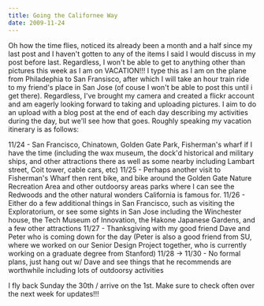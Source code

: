 ```yaml
---
title: Going the Californee Way
date: 2009-11-24
---
```


Oh how the time flies, noticed its already been a month and a half since my last post and I haven't gotten to any of the items I said I would discuss in my post before last. Regardless, I won't be able to get to anything other than pictures this week as I am on VACATION!!! I type this as I am on the plane from Philadephia to San Fransisco, after which I will take an hour train ride to my friend's place in San Jose (of couse I won't be able to post this until i get there). Regardless, I've brought my camera and created a flickr account and am eagerly looking forward to taking and uploading pictures. I aim to do an upload with a blog post at the end of each day describing my activities during the day, but we'll see how that goes. Roughly speaking my vacation itinerary is as follows:

 11/24 - San Francisco, Chinatown, Golden Gate Park, Fisherman's wharf if I have the time (including the wax museum, the dock'd historical and military ships, and other attractions there as well as some nearby including Lambart street, Coit tower, cable cars, etc)
 11/25 - Perhaps another visit to Fisherman's Wharf then rent bike, and bike around the Golden Gate Nature Recreation Area and other outdoorsy areas parks where I can see the Redwoods and the other natural wonders California is famous for.
 11/26 - Either do a few additional things in San Francisco, such as visiting the Exploratorium, or see some sights in San Jose including the Winchester house, the Tech Museum of Innovation, the Hakone Japanese Gardens, and a few other attractions
 11/27 - Thanksgiving with my good friend Dave and Peter who is coming down for the day (Peter is also a good friend from SU, where we worked on our Senior Design Project together, who is currently working on a graduate degree from Stanford)
 11/28 -> 11/30 - No formal plans, just hang out w/ Dave and see things that he recommends are worthwhile including lots of outdoorsy activities

I fly back Sunday the 30th / arrive on the 1st. Make sure to check often over the next week for updates!!!
